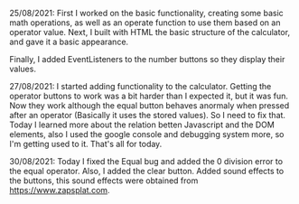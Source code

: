 25/08/2021: First I worked on the basic functionality, creating some basic math operations, as well as an operate function to use them based on an operator value. Next, I built with HTML the basic structure of the calculator, and gave it a basic appearance. 

Finally, I added EventListeners to the number buttons so they display their values.

27/08/2021: I started adding functionality to the calculator. Getting the operator buttons to work was a bit harder than I expected it, but it was fun. Now they work although the equal button behaves anormaly when pressed after an operator (Basically it uses the stored values). So I need to fix that. Today I learned more about the relation betten Javascript and the DOM elements, also I used the google console and debugging system more, so I'm getting used to it. That's all for today.

30/08/2021: Today I fixed the Equal bug and added the 0 division error to the equal operator. Also, I added the clear button. Added sound effects to the buttons, this sound effects were obtained from https://www.zapsplat.com.


